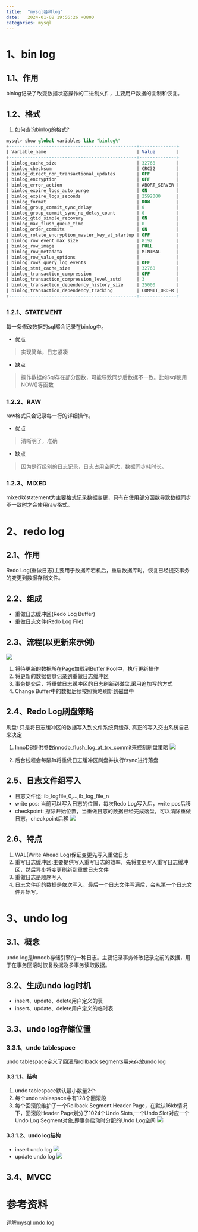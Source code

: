 ```yaml
---
title:  "mysql各种log"
date:   2024-01-08 19:56:26 +0800
categories: mysql
---
```

# 1、bin log
## 1.1、作用
binlog记录了改变数据状态操作的二进制文件，主要用户数据的复制和恢复。
## 1.2、格式
1. 如何查询binlog的格式?
```sql
mysql> show global variables like "binlog%"
+------------------------------------------------+--------------+
| Variable_name                                  | Value        |
+------------------------------------------------+--------------+
| binlog_cache_size                              | 32768        |
| binlog_checksum                                | CRC32        |
| binlog_direct_non_transactional_updates        | OFF          |
| binlog_encryption                              | OFF          |
| binlog_error_action                            | ABORT_SERVER |
| binlog_expire_logs_auto_purge                  | ON           |
| binlog_expire_logs_seconds                     | 2592000      |
| binlog_format                                  | ROW          |
| binlog_group_commit_sync_delay                 | 0            |
| binlog_group_commit_sync_no_delay_count        | 0            |
| binlog_gtid_simple_recovery                    | ON           |
| binlog_max_flush_queue_time                    | 0            |
| binlog_order_commits                           | ON           |
| binlog_rotate_encryption_master_key_at_startup | OFF          |
| binlog_row_event_max_size                      | 8192         |
| binlog_row_image                               | FULL         |
| binlog_row_metadata                            | MINIMAL      |
| binlog_row_value_options                       |              |
| binlog_rows_query_log_events                   | OFF          |
| binlog_stmt_cache_size                         | 32768        |
| binlog_transaction_compression                 | OFF          |
| binlog_transaction_compression_level_zstd      | 3            |
| binlog_transaction_dependency_history_size     | 25000        |
| binlog_transaction_dependency_tracking         | COMMIT_ORDER |
+------------------------------------------------+--------------+
```


### 1.2.1、STATEMENT
每一条修改数据的sql都会记录在binlog中。
- 优点
> 实现简单，日志紧凑
- 缺点
> 操作数据的Sql存在部分函数，可能导致同步后数据不一致。比如sql使用NOW()等函数

### 1.2.2、RAW
raw格式只会记录每一行的详细操作。
- 优点
> 清晰明了，准确
- 缺点
> 因为是行级别的日志记录，日志占用空间大，数据同步耗时长。

### 1.2.3、MIXED
mixed以statement为主要格式记录数据变更，只有在使用部分函数导致数据同步不一致时才会使用raw格式。


# 2、redo log
## 2.1、作用
Redo Log(重做日志)主要用于数据库宕机后，重启数据库时，恢复已经提交事务的变更到数据存储文件。

## 2.2、组成
* 重做日志缓冲区(Redo Log Buffer)
* 重做日志文件(Redo Log File)

## 2.3、流程(以更新来示例)
![](/assets/img/update_process.png)
1. 将待更新的数据所在Page加载到Buffer Pool中，执行更新操作
2. 将更新的数据信息记录到重做日志缓冲区
3. 事务提交后，将重做日志缓冲区的日志刷新到磁盘,采用追加写的方式
4. Change Buffer中的数据后续按照策略刷新到磁盘中

## 2.4、Redo Log刷盘策略
刷盘: 只是将日志缓冲区的数据写入到文件系统页缓存, 真正的写入交由系统自己来决定
1. InnoDB提供参数innodb_flush_log_at_trx_commit来控制刷盘策略
![](/assets/img/redo_log_fsync.png)

2. 后台线程会每隔1s将重做日志缓冲区刷盘并执行fsync进行落盘

## 2.5、日志文件组写入
* 日志文件组: ib_logfile_0,...,ib_log_file_n
* write pos: 当前可以写入日志的位置，每次Redo Log写入后，write pos后移
* checkpoint: 擦除开始位置，当重做日志的数据已经完成落盘，可以清除重做日志，checkpoint后移
![](/assets/img/redo_clean.png)


## 2.6、特点
1. WAL(Write Ahead Log)保证变更先写入重做日志
2. 重写日志缓冲区:主要提供写入重写日志的效率，先将变更写入重写日志缓冲区，然后异步将变更刷新到重做日志文件
3. 重做日志是顺序写入
4. 日志文件组的数据是依次写入，最后一个日志文件写满后，会从第一个日志文件开始写。


# 3、undo log
## 3.1、概念
undo log是Innodb存储引擎的一种日志。主要记录事务修改记录之前的数据，用于在事务回滚时恢复数据及多事务读取数据。

## 3.2、生成undo log时机
* insert、update、delete用户定义的表
* insert、update、delete用户定义的临时表

## 3.3、undo log存储位置
### 3.3.1、undo tablespace
undo tablespace定义了回滚段rollback segments用来存放undo log
#### 3.3.1.1、结构
1. undo tablespace默认最小数量2个
2. 每个undo tablespace中有128个回滚段
3. 每个回滚段维护了一个Rollback Segment Header Page，在默认16kb情况下，回滚段Header Page划分了1024个Undo Slots,一个Undo Slot对应一个Undo Log Segment对象,即事务启动时分配的Undo Log空间
![](/assets/img/undo_rollback_seg.png)
#### 3.3.1.2、undo log结构
* insert undo log
![](/assets/img/undo_insert.png)
* update undo log
![](/assets/img/undo_update.png)

## 3.4、MVCC

# 参考资料
[详解mysql undo log](https://zhuanlan.zhihu.com/p/449852704)